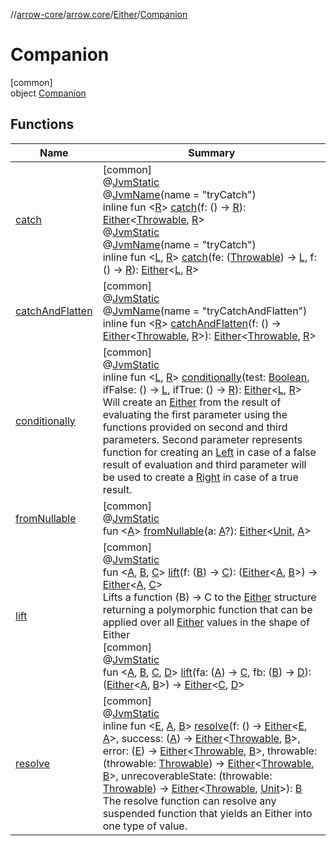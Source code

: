 //[arrow-core](../../../../index.md)/[arrow.core](../../index.md)/[Either](../index.md)/[Companion](index.md)

# Companion

[common]\
object [Companion](index.md)

## Functions

| Name | Summary |
|---|---|
| [catch](catch.md) | [common]<br>@[JvmStatic](https://kotlinlang.org/api/latest/jvm/stdlib/kotlin.jvm/-jvm-static/index.html)<br>@[JvmName](https://kotlinlang.org/api/latest/jvm/stdlib/kotlin.jvm/-jvm-name/index.html)(name = "tryCatch")<br>inline fun &lt;[R](catch.md)&gt; [catch](catch.md)(f: () -&gt; [R](catch.md)): [Either](../index.md)&lt;[Throwable](https://kotlinlang.org/api/latest/jvm/stdlib/kotlin/-throwable/index.html), [R](catch.md)&gt;<br>@[JvmStatic](https://kotlinlang.org/api/latest/jvm/stdlib/kotlin.jvm/-jvm-static/index.html)<br>@[JvmName](https://kotlinlang.org/api/latest/jvm/stdlib/kotlin.jvm/-jvm-name/index.html)(name = "tryCatch")<br>inline fun &lt;[L](catch.md), [R](catch.md)&gt; [catch](catch.md)(fe: ([Throwable](https://kotlinlang.org/api/latest/jvm/stdlib/kotlin/-throwable/index.html)) -&gt; [L](catch.md), f: () -&gt; [R](catch.md)): [Either](../index.md)&lt;[L](catch.md), [R](catch.md)&gt; |
| [catchAndFlatten](catch-and-flatten.md) | [common]<br>@[JvmStatic](https://kotlinlang.org/api/latest/jvm/stdlib/kotlin.jvm/-jvm-static/index.html)<br>@[JvmName](https://kotlinlang.org/api/latest/jvm/stdlib/kotlin.jvm/-jvm-name/index.html)(name = "tryCatchAndFlatten")<br>inline fun &lt;[R](catch-and-flatten.md)&gt; [catchAndFlatten](catch-and-flatten.md)(f: () -&gt; [Either](../index.md)&lt;[Throwable](https://kotlinlang.org/api/latest/jvm/stdlib/kotlin/-throwable/index.html), [R](catch-and-flatten.md)&gt;): [Either](../index.md)&lt;[Throwable](https://kotlinlang.org/api/latest/jvm/stdlib/kotlin/-throwable/index.html), [R](catch-and-flatten.md)&gt; |
| [conditionally](conditionally.md) | [common]<br>@[JvmStatic](https://kotlinlang.org/api/latest/jvm/stdlib/kotlin.jvm/-jvm-static/index.html)<br>inline fun &lt;[L](conditionally.md), [R](conditionally.md)&gt; [conditionally](conditionally.md)(test: [Boolean](https://kotlinlang.org/api/latest/jvm/stdlib/kotlin/-boolean/index.html), ifFalse: () -&gt; [L](conditionally.md), ifTrue: () -&gt; [R](conditionally.md)): [Either](../index.md)&lt;[L](conditionally.md), [R](conditionally.md)&gt;<br>Will create an [Either](../index.md) from the result of evaluating the first parameter using the functions provided on second and third parameters. Second parameter represents function for creating an [Left](../-left/index.md) in case of a false result of evaluation and third parameter will be used to create a [Right](../-right/index.md) in case of a true result. |
| [fromNullable](from-nullable.md) | [common]<br>@[JvmStatic](https://kotlinlang.org/api/latest/jvm/stdlib/kotlin.jvm/-jvm-static/index.html)<br>fun &lt;[A](from-nullable.md)&gt; [fromNullable](from-nullable.md)(a: [A](from-nullable.md)?): [Either](../index.md)&lt;[Unit](https://kotlinlang.org/api/latest/jvm/stdlib/kotlin/-unit/index.html), [A](from-nullable.md)&gt; |
| [lift](lift.md) | [common]<br>@[JvmStatic](https://kotlinlang.org/api/latest/jvm/stdlib/kotlin.jvm/-jvm-static/index.html)<br>fun &lt;[A](lift.md), [B](lift.md), [C](lift.md)&gt; [lift](lift.md)(f: ([B](lift.md)) -&gt; [C](lift.md)): ([Either](../index.md)&lt;[A](lift.md), [B](lift.md)&gt;) -&gt; [Either](../index.md)&lt;[A](lift.md), [C](lift.md)&gt;<br>Lifts a function (B) -&gt; C to the [Either](../index.md) structure returning a polymorphic function that can be applied over all [Either](../index.md) values in the shape of Either<br>[common]<br>@[JvmStatic](https://kotlinlang.org/api/latest/jvm/stdlib/kotlin.jvm/-jvm-static/index.html)<br>fun &lt;[A](lift.md), [B](lift.md), [C](lift.md), [D](lift.md)&gt; [lift](lift.md)(fa: ([A](lift.md)) -&gt; [C](lift.md), fb: ([B](lift.md)) -&gt; [D](lift.md)): ([Either](../index.md)&lt;[A](lift.md), [B](lift.md)&gt;) -&gt; [Either](../index.md)&lt;[C](lift.md), [D](lift.md)&gt; |
| [resolve](resolve.md) | [common]<br>@[JvmStatic](https://kotlinlang.org/api/latest/jvm/stdlib/kotlin.jvm/-jvm-static/index.html)<br>inline fun &lt;[E](resolve.md), [A](resolve.md), [B](resolve.md)&gt; [resolve](resolve.md)(f: () -&gt; [Either](../index.md)&lt;[E](resolve.md), [A](resolve.md)&gt;, success: ([A](resolve.md)) -&gt; [Either](../index.md)&lt;[Throwable](https://kotlinlang.org/api/latest/jvm/stdlib/kotlin/-throwable/index.html), [B](resolve.md)&gt;, error: ([E](resolve.md)) -&gt; [Either](../index.md)&lt;[Throwable](https://kotlinlang.org/api/latest/jvm/stdlib/kotlin/-throwable/index.html), [B](resolve.md)&gt;, throwable: (throwable: [Throwable](https://kotlinlang.org/api/latest/jvm/stdlib/kotlin/-throwable/index.html)) -&gt; [Either](../index.md)&lt;[Throwable](https://kotlinlang.org/api/latest/jvm/stdlib/kotlin/-throwable/index.html), [B](resolve.md)&gt;, unrecoverableState: (throwable: [Throwable](https://kotlinlang.org/api/latest/jvm/stdlib/kotlin/-throwable/index.html)) -&gt; [Either](../index.md)&lt;[Throwable](https://kotlinlang.org/api/latest/jvm/stdlib/kotlin/-throwable/index.html), [Unit](https://kotlinlang.org/api/latest/jvm/stdlib/kotlin/-unit/index.html)&gt;): [B](resolve.md)<br>The resolve function can resolve any suspended function that yields an Either into one type of value. |
